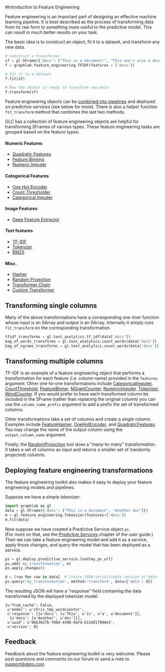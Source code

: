 #Introduction to Feature Engineering

Feature engineering is an important part of designing an effective machine
learning pipeline. It is best described as the process of transforming data
from its raw form to something more useful to the predictive model. This can
result in much better results on your task. 

The basic idea is to construct an object, fit it to a dataset, and transform
any new data.

```python
# Construct a transformer
sf = gl.SFrame({'docs': ["This is a document!", "This one's also a document."]})
f = graphlab.feature_engineering.TFIDF(features = ['docs'])

# Fit it to a dataset
f.fit(sf)

# Now the object is ready to transform new data
f.transform(sf)
```

Feature engineering objects can be [combined into pipelines](transformer_chain.md) 
and deployed on predictive services (see below for more). There is also a 
helper function `fit_transform` method that combines the last two methods.

GLC has a collection of feature engineering objects are helpful for 
transforming SFrames of various types. These feature engineering tasks are 
grouped based on the feature types:

#### Numeric Features

* [Quadratic Features](quadratic_features.md)
* [Feature Binning](feature_binner.md)
* [Numeric Imputer](numeric_imputer.md)
    
#### Categorical Features

* [One Hot Encoder](one_hot_encoder.md)
* [Count Thresholder](count_thresholder.md)
* [Categorical Imputer](categorical_imputer.md)

#### Image Features

* [Deep Feature Extractor](deep_feature_extractor.md)

#### Text features

* [TF-IDF](tfidf.md)
* [Tokenizer](tokenizer.md)
* [BM25](bm25.md)
  
#### Misc.

* [Hasher](feature_hasher.md)
* [Random Projection](random_projection.md)
* [Transformer Chain](transformer_chain.md)
* [Custom Transformer](custom_transformer.md)

## Transforming single columns 

Many of the above transformations have a corresponding one-liner function 
whose input is an SArray and output is an SArray. Internally it simply runs 
`fit_transform` on the corresponding transformation. 

```python
tfidf_transforms = gl.text_analytics.tf_idf(data['docs'])
bag_of_words_transforms = gl.text_analytics.count_words(data['docs'])
bag_of_ngrams_transforms = gl.text_analytics.count_words(data['docs'])
```

## Transforming multiple columns 

TF-IDF is an example of a feature engineering object that performs a 
transformation for each feature (i.e. column name) provided in the `features`
argument. Other one-to-one transformations include [CategoricalImputer](categorical_imputer.md), 
[CountThreshold](count_thresholder.md), [FeatureBinner](feature_binner.md), 
[NGramCounter](ngram_counter.md), 
[NumericImputer](numeric_imputer.md), [Tokenizer](tokenizer.md), 
[WordCounter](word_counter.md). If you would prefer to have each transformed 
column be _included_ in the SFrame (rather than replacing the original column) 
you can use the `column_name_prefix` argument to add a prefix the set of 
transformed columns.

Other transformations take a set of columns and create a single column. 
Examples include [FeatureHasher](feature_hasher.md), [OneHotEncoder](one_hot_encoder.md), 
and [QuadraticFeatures](quadratic_features.md). You may change the name of 
the output column using the `output_column_name` argument.

Finally, the [RandomProjection](random_projection.md) tool does a "many-to-many" transformation. It takes a set of columns as input and returns a  smaller set of (randomly projected) columns.

## Deploying feature engineering transformations

The feature engineering toolkit also makes it easy to deploy your feature 
engineering models and pipelines. 

Suppose we have a simple tokenizer:
```python
import graphlab as gl
data = gl.SFrame({'docs': ["This is a document", "Another doc"]})
m = gl.feature_engineering.Tokenizer(features=['docs'])
m.fit(data)
```

Now suppose we have created a Predictive Service object `ps`.  
(For more on that, see the [Predictive Services](../deploy/pred_intro.md) 
chapter of the user guide.) Then we can take a feature engineering model and
add it as a service, apply those changes, and query the model that has been
deployed as a service.

```python
ps = gl.deploy.predictive_service.load(my_ps_url)
ps.add('my_transformation', m)
ps.apply_changes()

d = [row for row in data]  # Create JSON-serializable version of data
ps.query('my_transformation', method='transform', data={'data': d})
```

The resulting JSON will have a "response" field containing the data transformed 
by the deployed tokenizer model.
```
{u'from_cache': False,
 u'model': u'chris_tmp_wordcounter',
 u'response': [{u'docs': [u'This', u'is', u'a', u'document']},
  {u'docs': [u'Another', u'doc']}],
 u'uuid': u'6bb3627b-708d-4398-9afd-b13dd170d8e3',
 u'version': 0}
```

## Feedback
Feedback about the feature engineering toolkit is very welcome. Please post 
questions and comments on our forum or send a note to <a href="mailto:support@dato.com">support@dato.com</a>.
